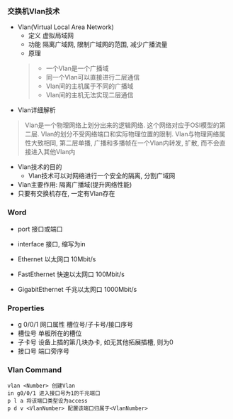 ### 交换机Vlan技术
- Vlan(Virtual Local Area Network)
	- 定义 虚拟局域网
	- 功能 隔离广域网, 限制广域网的范围, 减少广播流量
	- 原理 
	> - 一个Vlan是一个广播域
	> - 同一个Vlan可以直接进行二层通信
	> - Vlan间的主机属于不同的广播域
	> - Vlan间的主机无法实现二层通信
- Vlan详细解析
> Vlan是一个物理网络上划分出来的逻辑网络. 这个网络对应于OSI模型的第二层. Vlan的划分不受网络端口和实际物理位置的限制. Vlan与物理网络属性大致相同, 第二层单播, 广播和多播帧在一个Vlan内转发, 扩散, 而不会直接进入其他Vlan内
- Vlan技术的目的
	- Vlan技术可以对网络进行一个安全的隔离, 分割广域网
- Vlan主要作用: 隔离广播域(提升网络性能)
- 只要有交换机存在, 一定有Vlan存在

### Word
- port 接口或端口
- interface 接口, 缩写为in

- Ethernet 以太网口 10Mbit/s
- FastEthernet 快速以太网口 100Mbit/s
- GigabitEthernet 千兆以太网口 1000Mbit/s

### Properties
- g 0/0/1 网口属性 槽位号/子卡号/接口序号
- 槽位号 单板所在的槽位
- 子卡号 设备上插的第几块办卡, 如无其他拓展插槽, 则为0
- 接口号 端口旁序号

### Vlan Command
```
vlan <Number> 创建Vlan
in g0/0/1 进入接口号为1的千兆端口
p l a 将该端口类型设为access
p d v <VlanNumber> 配置该端口归属于<VlanNumber>
```
